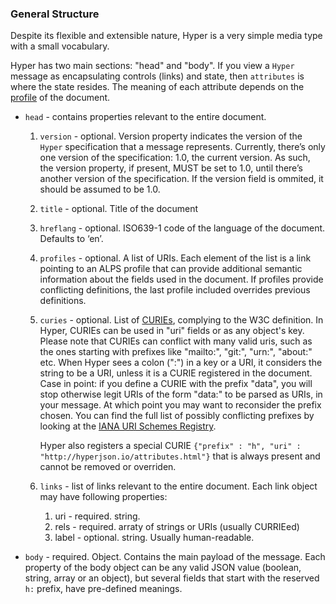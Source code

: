 ### General Structure

Despite its flexible and extensible nature, Hyper is a very simple
media type with a small vocabulary.

Hyper has two main sections: "head" and "body". If you view a `Hyper` message as
encapsulating controls (links) and state, then `attributes` is where the state
resides. The meaning of each attribute depends on the
[profile](http://www.ietf.org/rfc/rfc6906.txt) of the document.

- `head` - contains properties relevant to the entire document.
  1. `version` - optional. Version property indicates the version of the `Hyper`
     specification that a message represents. Currently, there’s only one
     version of the specification: 1.0, the current version. As such, the
     version property, if present, MUST be set to 1.0, until there’s another
     version of the specification. If the version field is ommited, it should be
     assumed to be 1.0.
  2. `title` - optional. Title of the document
  3. `hreflang` - optional. ISO639-1 code of the language of the document. Defaults to ‘en’.
  4. `profiles` - optional. A list of URIs. Each element of the list is a link
     pointing to an ALPS profile that can provide additional semantic
     information about the fields used in the document. If profiles provide
     conflicting definitions, the last profile included overrides previous
     definitions.
  5. `curies` - optional. List of
     [CURIEs](https://www.w3.org/TR/2010/NOTE-curie-20101216/), complying to the
     W3C definition. In Hyper, CURIEs can be used in "uri" fields or as any
     object's key. Please note that CURIEs can conflict with many valid uris, such
     as the ones starting with prefixes like "mailto:", "git:", "urn:", "about:"
     etc. When Hyper sees a colon (":") in a key or a URI, it considers the
     string to be a URI, unless it is a CURIE registered in the document. Case
     in point: if you define a CURIE with the prefix "data", you will stop
     otherwise legit URIs of the form "data:" to be parsed as URIs, in your
     message. At which point you may want to reconsider the prefix chosen. You
     can find the full list of possibly conflicting prefixes by looking at the
     [IANA URI Schemes
     Registry](https://www.iana.org/assignments/uri-schemes/uri-schemes.xhtml#uri-schemes-1).

      Hyper also registers a special CURIE `{"prefix" : "h", "uri" :
      "http://hyperjson.io/attributes.html"}` that is always present and cannot
      be removed or overriden.
  6. `links` - list of links relevant to the entire document. Each link object
  may have following properties:

      1. uri - required. string.
      2. rels - required. arraty of strings or URIs (usually CURRIEed)
      3. label - optional. string. Usually human-readable.

- `body` - required. Object. Contains the main payload of the message. Each
  property of the body object can be any valid JSON value (boolean, string,
  array or an object), but several fields that start with the reserved `h:`
  prefix, have pre-defined meanings.

